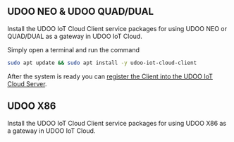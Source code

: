 ##  UDOO NEO & UDOO QUAD/DUAL

Install the UDOO IoT Cloud Client service packages for using UDOO NEO or QUAD/DUAL as a gateway in UDOO IoT Cloud.

Simply open a terminal and run the command

```bash
sudo apt update && sudo apt install -y udoo-iot-cloud-client
```
After the system is ready you can [register the Client into the UDOO IoT Cloud Server](!Client_Setup/Register_the_Client_into_the_UDOO_IoT_Cloud_Server).  


## UDOO X86

Install the UDOO IoT Cloud Client service packages for using UDOO X86 as a gateway in UDOO IoT Cloud.
